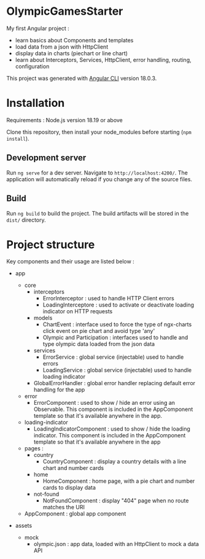 # OlympicGamesStarter

My first Angular project :
- learn basics about Components and templates
- load data from a json with HttpClient
- display data in charts (piechart or line chart)
- learn about Interceptors, Services, HttpClient, error handling, routing, configuration

This project was generated with [Angular CLI](https://github.com/angular/angular-cli) version 18.0.3.

# Installation

Requirements : Node.js version 18.19 or above

Clone this repository, then install your node_modules before starting (`npm install`).

## Development server

Run `ng serve` for a dev server. Navigate to `http://localhost:4200/`. The application will automatically reload if you change any of the source files.

## Build

Run `ng build` to build the project. The build artifacts will be stored in the `dist/` directory.

# Project structure

Key components and their usage are listed below : 

- app
    - core
        - interceptors
            - ErrorInterceptor : used to handle HTTP Client errors
            - LoadingInterceptore : used to activate or deactivate loading indicator on HTTP requests
        - models
            - ChartEvent : interface used to force the type of ngx-charts click event on pie chart and avoid type 'any'
            - Olympic and Participation : interfaces used to handle and type olympic data loaded from the json data
        - services
            - ErrorService : global service (injectable) used to handle errors
            - LoadingService : global service (injectable) used to handle loading indicator
        - GlobalErrorHandler : global error handler replacing default error handling for the app
    - error
        - ErrorComponent : used to show / hide an error using an Observable. This component is included in the AppComponent template so that it's available anywhere in the app.
    - loading-indicator
        - LoadingIndicatorComponent : used to show / hide the loading indicator. This component is included in the AppComponent template so that it's available anywhere in the app
    - pages :
        - country
            - CountryComponent : display a country details with a line chart and number cards
        - home
            - HomeComponent : home page, with a pie chart and number cards to display data
        - not-found
            - NotFoundComponent : display "404" page when no route matches the URI
    - AppComponent : global app component

- assets
    - mock
        - olympic.json : app data, loaded with an HttpClient to mock a data API